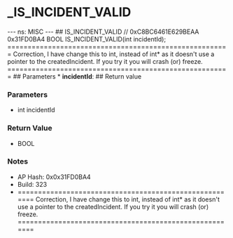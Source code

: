 # _IS_INCIDENT_VALID

--- ns: MISC --- ## IS_INCIDENT_VALID  // 0xC8BC6461E629BEAA 0x31FD0BA4 BOOL IS_INCIDENT_VALID(int incidentId);  ======================================================= Correction, I have change this to int, instead of int* as it doesn't use a pointer to the createdIncident. If you try it you will crash (or) freeze. =======================================================  ## Parameters * **incidentId**:  ## Return value

### Parameters
* int incidentId

### Return Value
* BOOL

### Notes
* AP Hash: 0x0x31FD0BA4
* Build: 323
* =======================================================
Correction, I have change this to int, instead of int*
as it doesn't use a pointer to the createdIncident.
If you try it you will crash (or) freeze.
=======================================================

